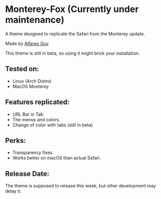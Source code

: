 # Monterey-Fox (Currently under maintenance)
A theme designed to replicate the Safari from the Monterey update.

Made by [Alfarex Guy](https://github.com/alfarexguy2019)

This theme is still in beta, so using it might brick your installation.

## Tested on:

- Linux (Arch Distro)
- MacOS Monterey



## Features replicated:

- URL Bar in Tab
- The menus and colors.
- Change of color with tabs (still in beta)
 
## Perks:

- Transparency fixes.
- Works better on macOS than actual Safari.

## Release Date:

The theme is supposed to release this week, but other development may delay it. 
